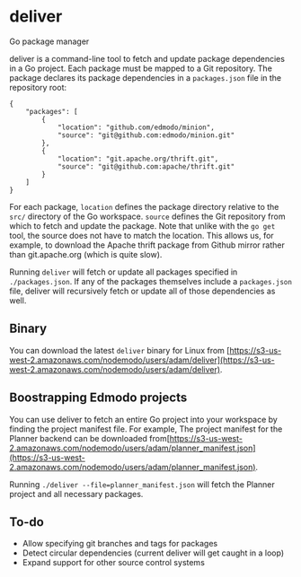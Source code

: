 deliver
=======

Go package manager

deliver is a command-line tool to fetch and update package dependencies in a Go project.
Each package must be mapped to a Git repository. The package declares its package dependencies in a `packages.json` file in the repository root:

```
{
    "packages": [
        {
            "location": "github.com/edmodo/minion",
            "source": "git@github.com:edmodo/minion.git"
        },
        {
            "location": "git.apache.org/thrift.git",
            "source": "git@github.com:apache/thrift.git"
        }
    ]
}
```

For each package, `location` defines the package directory relative to the `src/` directory of the Go workspace.
`source` defines the Git repository from which to fetch and update the package. Note that unlike with the `go get` tool,
the source does not have to match the location. This allows us, for example, to download the Apache thrift package from Github
mirror rather than git.apache.org (which is quite slow).

Running `deliver` will fetch or update all packages specified in `./packages.json`. If any of the packages themselves include a `packages.json` file, deliver will recursively fetch or update all of those dependencies as well.


Binary
------
You can download the latest `deliver` binary for Linux from [https://s3-us-west-2.amazonaws.com/nodemodo/users/adam/deliver](https://s3-us-west-2.amazonaws.com/nodemodo/users/adam/deliver).


Boostrapping Edmodo projects
----------------------------
You can use deliver to fetch an entire Go project into your workspace by finding the project manifest file.
For example, The project manifest for the Planner backend can be downloaded from[https://s3-us-west-2.amazonaws.com/nodemodo/users/adam/planner_manifest.json](https://s3-us-west-2.amazonaws.com/nodemodo/users/adam/planner_manifest.json).

Running `./deliver --file=planner_manifest.json` will fetch the Planner project and all necessary packages.


To-do
-----
- Allow specifying git branches and tags for packages
- Detect circular dependencies (current deliver will get caught in a loop)
- Expand support for other source control systems
